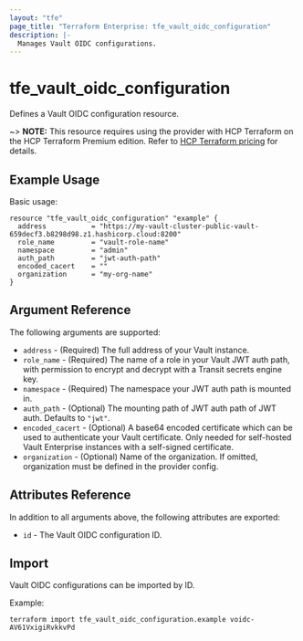 ```yaml
---
layout: "tfe"
page_title: "Terraform Enterprise: tfe_vault_oidc_configuration"
description: |-
  Manages Vault OIDC configurations.
---
```


# tfe_vault_oidc_configuration

Defines a Vault OIDC configuration resource.

~> **NOTE:** This resource requires using the provider with HCP Terraform on the HCP Terraform Premium edition. Refer to [HCP Terraform pricing](https://www.hashicorp.com/en/pricing?product_intent=terraform&tab=terraform) for details.

## Example Usage

Basic usage:

```hcl
resource "tfe_vault_oidc_configuration" "example" {
  address           = "https://my-vault-cluster-public-vault-659decf3.b8298d98.z1.hashicorp.cloud:8200"
  role_name         = "vault-role-name"
  namespace         = "admin"
  auth_path         = "jwt-auth-path"
  encoded_cacert    = ""
  organization      = "my-org-name"
}
```


## Argument Reference

The following arguments are supported:

* `address` - (Required) The full address of your Vault instance.
* `role_name` - (Required) The name of a role in your Vault JWT auth path, with permission to encrypt and decrypt with a Transit secrets engine key.
* `namespace` - (Required) The namespace your JWT auth path is mounted in.
* `auth_path` - (Optional) 	The mounting path of JWT auth path of JWT auth. Defaults to `"jwt"`.
* `encoded_cacert` - (Optional) A base64 encoded certificate which can be used to authenticate your Vault certificate. Only needed for self-hosted Vault Enterprise instances with a self-signed certificate.
* `organization` - (Optional) Name of the organization. If omitted, organization must be defined in the provider config.

## Attributes Reference

In addition to all arguments above, the following attributes are exported:

* `id` - The Vault OIDC configuration ID.

## Import
Vault OIDC configurations can be imported by ID.

Example:

```shell
terraform import tfe_vault_oidc_configuration.example voidc-AV61VxigiRvkkvPd
```
